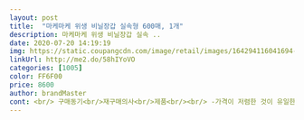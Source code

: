 ```yaml
---
layout: post 
title:  "마케마케 위생 비닐장갑 실속형 600매, 1개" 
description: 마케마케 위생 비닐장갑 실속 ..
date: 2020-07-20 14:19:19 
img: https://static.coupangcdn.com/image/retail/images/164294116041694-aa92e3f9-48d3-4eb3-bceb-a0b815d5914d.jpg 
linkUrl: http://me2.do/58hIYoVO 
categories: [1005] 
color: FF6F00 
price: 8600 
author: brandMaster 
cont: <br/> 구매동기<br/>재구매의사<br/>제품<br/><br/> -가격이 저렴한 것이 유일한 장점같아요... <br/>... <br/><br/><br/> -손에 딱 밀착되지 않아요.<br/>.<br/>기존에 쓰던 타사제품(크린@)은 손에 감기는 느낌이 있었는데 이건 밀착되지 않고 잘 벗겨져요<br/><br/> -제가 손이 큰 여자사람인데 일반 여자분들한텐 많이 클수도 있겠어요<br/><br/> -타사제품 대비 바스락거리는 재질이에요.<br/> 마치 일회용봉투같은 느낌<br/>가격도 착해서 샀는데<br/>가성비는 좋은 듯 싶어요 ㅎ<br/>그동안 잘 쓸게요<br/>남자 큰 손말고<br/>내 손은 소중하니까요 ㅎㅎ<br/>넉넉해서 좋아요 ㅎ<br/>똑 떨어져서 구입했어요<br/>만져주고 있어요<br/> 
---
```

 